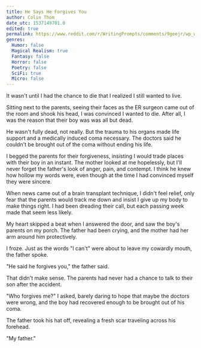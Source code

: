 ```yaml
---
title: He Says He Forgives You
author: Colin Thom
date_utc: 1537149701.0
edited: true
permalink: https://www.reddit.com/r/WritingPrompts/comments/9geejr/wp_while_driving_you_hit_and_kill_a_boy_you_feel/
genres:
  Humor: false
  Magical Realism: true
  Fantasy: false
  Horror: false
  Poetry: false
  SciFi: true
  Micro: false
---
```

It wasn't until I had the chance to die that I realized I still wanted to live.

Sitting next to the parents, seeing their faces as the ER surgeon came out of the room and shook his head, I was convinced I wanted to die. After all, I was the reason that their boy was was all but dead.

He wasn't fully dead, not really. But the trauma to his organs made life support and a medically induced coma necessary. The doctors said he couldn't be brought out of the coma without ending his life.

I begged the parents for their forgiveness, insisting I would trade places with their boy in an instant. The mother looked at me hopelessly, but I'll never forget the father's look of anger, pain, and contempt. I think he knew how hollow my words were, even though at the time I had convinced myself they were sincere.

When news came out of a brain transplant technique, I didn't feel relief, only fear that the parents would track me down and insist I give up my body to make things right. I had been dreading their call, but each passing week made that seem less likely.

My heart skipped a beat when I answered the door, and saw the boy's parents on my porch. The father had been crying, and the mother had her arm around him protectively.

I froze. Just as the words "I can't" were about to leave my cowardly mouth, the father spoke.

"He said he forgives you," the father said.

That didn't make sense. The parents had never had a chance to talk to their son after the accident.

"Who forgives me?" I asked, barely daring to hope that maybe the doctors were wrong, and the boy had recovered enough to be brought out of his coma.

The father took his hat off, revealing a fresh scar traveling across his forehead.

"My father."
